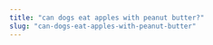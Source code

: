 ```yaml
---
title: "can dogs eat apples with peanut butter?"
slug: "can-dogs-eat-apples-with-peanut-butter"
---
```



